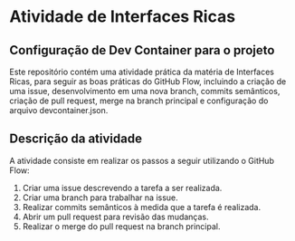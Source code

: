 # Atividade de Interfaces Ricas 

## Configuração de Dev Container para o projeto 

Este repositório contém uma atividade prática da matéria de Interfaces Ricas, para seguir as boas práticas do GitHub Flow, incluindo a criação de uma issue, desenvolvimento em uma nova branch, commits semânticos, criação de pull request, merge na branch principal e configuração do arquivo devcontainer.json.

## Descrição da atividade

A atividade consiste em realizar os passos a seguir utilizando o GitHub Flow:

1. Criar uma issue descrevendo a tarefa a ser realizada.
2. Criar uma branch para trabalhar na issue.
3. Realizar commits semânticos à medida que a tarefa é realizada.
4. Abrir um pull request para revisão das mudanças.
5. Realizar o merge do pull request na branch principal.

